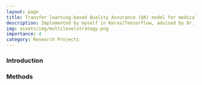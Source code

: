 ```yaml
---
layout: page
title: Transfer learning-based Quality Assurance (QA) model for medical image registration
description: Implemented by myself in Keras/Tensorflow, advised by Dr. Geoffrey Hugo
img: assets/img/multilevelstrategy.png
importance: 4
category: Research Projects
---
```


<h3 class="container-title"> Introduction </h3>



<h3 class="container-title"> Methods </h3>

